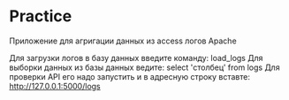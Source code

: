 # Practice

Приложение для агригации данных из access логов Apache

Для загрузки логов в базу данных введите команду: load_logs
Для выборки данных из базы данных ведите: select 'столбец' from logs
Для проверки API его надо запустить и в адресную строку вставте: http://127.0.0.1:5000/logs
